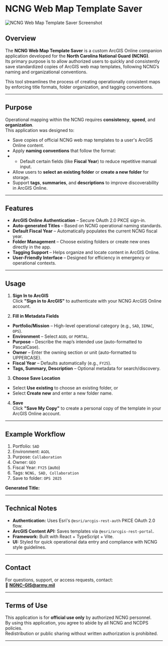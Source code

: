 # NCNG Web Map Template Saver

![NCNG Web Map Template Saver Screenshot](./23a8f63d-7034-4bb5-a307-b8c9d7407c08.png)

## Overview

The **NCNG Web Map Template Saver** is a custom ArcGIS Online companion application developed for the **North Carolina National Guard (NCNG)**.  
Its primary purpose is to allow authorized users to quickly and consistently save standardized copies of ArcGIS web map templates, following NCNG’s naming and organizational conventions.

This tool streamlines the process of creating operationally consistent maps by enforcing title formats, folder organization, and tagging conventions.

---

## Purpose

Operational mapping within the NCNG requires **consistency**, **speed**, and **organization**.  
This application was designed to:

- Save copies of official NCNG web map templates to a user's ArcGIS Online content.
- Apply **naming conventions** that follow the format:
- - Default certain fields (like **Fiscal Year**) to reduce repetitive manual input.
- Allow users to **select an existing folder** or **create a new folder** for storage.
- Support **tags**, **summaries**, and **descriptions** to improve discoverability in ArcGIS Online.

---

## Features

- **ArcGIS Online Authentication** – Secure OAuth 2.0 PKCE sign-in.
- **Auto-generated Titles** – Based on NCNG operational naming standards.
- **Default Fiscal Year** – Automatically populates the current NCNG fiscal year.
- **Folder Management** – Choose existing folders or create new ones directly in the app.
- **Tagging Support** – Helps organize and locate content in ArcGIS Online.
- **User-Friendly Interface** – Designed for efficiency in emergency or operational contexts.

---

## Usage

1. **Sign In to ArcGIS**  
 Click **"Sign in to ArcGIS"** to authenticate with your NCNG ArcGIS Online account.

2. **Fill in Metadata Fields**  
 - **Portfolio/Mission** – High-level operational category (e.g., `SAD`, `IEMAC`, `OPS`).
 - **Environment** – Select `AGOL` or `PORTAL`.
 - **Purpose** – Describe the map’s intended use (auto-formatted to PascalCase).
 - **Owner** – Enter the owning section or unit (auto-formatted to UPPERCASE).
 - **Fiscal Year** – Defaults automatically (e.g., `FY25`).
 - **Tags, Summary, Description** – Optional metadata for search/discovery.

3. **Choose Save Location**  
 - Select **Use existing** to choose an existing folder, or
 - Select **Create new** and enter a new folder name.

4. **Save**  
 Click **"Save My Copy"** to create a personal copy of the template in your ArcGIS Online account.

---

## Example Workflow

1. Portfolio: `SAD`
2. Environment: `AGOL`
3. Purpose: `Collaboration`
4. Owner: `GEO`
5. Fiscal Year: `FY25` (auto)
6. Tags: `NCNG, SAD, Collaboration`
7. Save to folder: `OPS 2025`

**Generated Title:**  

---

## Technical Notes

- **Authentication:** Uses Esri's `@esri/arcgis-rest-auth` PKCE OAuth 2.0 flow.
- **ArcGIS Content API:** Saves templates via `@esri/arcgis-rest-portal`.
- **Framework:** Built with React + TypeScript + Vite.
- **UI:** Styled for quick operational data entry and compliance with NCNG style guidelines.

---

## Contact

For questions, support, or access requests, contact:  
📧 **NGNC-GIS@army.mil**

---

## Terms of Use

This application is for **official use only** by authorized NCNG personnel.  
By using this application, you agree to abide by all NCNG and NCDPS policies.  
Redistribution or public sharing without written authorization is prohibited.

---


